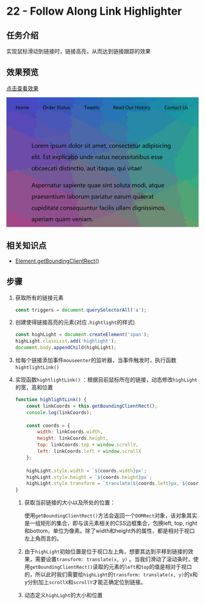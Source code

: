 # 22 - Follow Along Link Highlighter  

## 任务介绍

实现鼠标滑动到链接时，链接高亮，从而达到链接跟踪的效果

## 效果预览

[点击查看效果](https://miraclezys.github.io/JavaScript30/22%20-%20Follow%20Along%20Link%20Highlighter/index-ME.html)

![show](./image/a.gif)

## 相关知识点

* [Element.getBoundingClientRect()](https://developer.mozilla.org/zh-CN/docs/Web/API/Element/getBoundingClientRect)

## 步骤

1. 获取所有的链接元素

   ```javascript
   const triggers = document.querySelectorAll('a');
   ```

2. 创建使得链接高亮的元素(对应`.hightlight`的样式)

   ```javascript
   const highLight = document.createElement('span');
   highLight.classList.add('highlight');
   document.body.appendChild(highLight);
   ```

3. 给每个链接添加事件`mouseenter`的监听器，当事件触发时，执行函数`hightlightLink()`

4. 实现函数`hightlightLink()` ：根据目前鼠标所在的链接，动态修改`highLight`的宽，高和位置

   ```javascript
   function highlightLink() {
       const linkCoords = this.getBoundingClientRect();
       console.log(linkCoords);

       const coords = {
           width: linkCoords.width,
           height: linkCoords.height,
           top: linkCoords.top + window.scrollY,
           left: linkCoords.left + window.scrollX
       };

       highLight.style.width = `${coords.width}px`;
       highLight.style.height = `${coords.height}px`;
       highLight.style.transform = `translate(${coords.left}px, ${coords.top}px)`;
   }
   ```

   1. 获取当前链接的大小以及所处的位置：

      使用`getBoundingClientRect()`方法会返回一个`DOMRect`对象，该对象其实是一组矩形的集合，即与该元素相关的CSS边框集合，包换left, top, right和bottom，单位为像素。除了width和height外的属性，都是相对于视口左上角而言的。

   2. 由于`highLight`初始位置是位于视口左上角，想要其达到平移到链接的效果，需要设置`transform: translate(x, y)` 。当我们滑动了滚动条时，使用`getBoundingClientRect()`读取的元素的`left`和`top`的值是相对于视口的，所以此时我们需要给`highLight`的`transform: translate(x, y)`的x和y分别加上`scrollX`和`scrollY`才能正确定位到链接。

   3. 动态定义`highLight`的大小和位置

